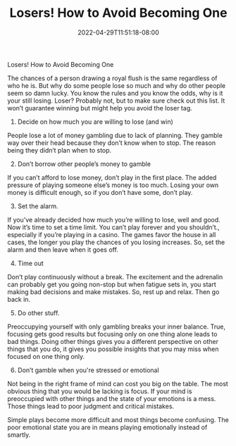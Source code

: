 ﻿---
title: "Losers! How to Avoid Becoming One"
date: 2022-04-29T11:51:18-08:00
description: "Gambling Tips for Web Success"
featured_image: "/images/Gambling.jpg"
tags: ["Gambling"]
---

Losers! How to Avoid Becoming One

The chances of a person drawing a royal flush is the same regardless of who he is. But why do some people lose so much and why do other people seem so damn lucky. You know the rules and you know the odds, why is it your still losing. Loser?  Probably not, but to make sure check out this list. It won’t guarantee winning but might help you avoid the loser tag.

1. Decide on how much you are willing to lose (and win)

People lose a lot of money gambling due to lack of planning. They gamble way over their head because they don’t know when to stop. The reason being they didn’t plan when to stop. 

2. Don’t borrow other people’s money to gamble

If you can’t afford to lose money, don’t play in the first place. The added pressure of playing someone else’s money is too much. Losing your own money is difficult enough, so if you don’t have some, don’t play.

3. Set the alarm.

If you’ve already decided how much you’re willing to lose, well and good. Now it’s time to set a time limit. You can’t play forever and you shouldn’t., especially if you’re playing in a casino. The games favor the house in all cases, the longer you play the chances of you losing increases. So, set the alarm and then leave when it goes off.

4. Time out

Don’t play continuously without a break. The excitement and the adrenalin can probably get you going non-stop but when fatigue sets in, you start making bad decisions and make mistakes. So, rest up and relax. Then go back in.

5. Do other stuff.

Preoccupying yourself with only gambling breaks your inner balance. True, focusing gets good results but focusing only on one thing alone leads to bad things. Doing other things gives you a different perspective on other things that you do, it gives you possible insights that you may miss when focused on one thing only.

6. Don’t gamble when you're stressed or emotional

Not being in the right frame of mind can cost you big on the table. The most obvious thing that you would be lacking is focus. If your mind is preoccupied with other things and the state of your emotions is a mess. Those things lead to poor judgment and critical mistakes. 

Simple plays become more difficult and most things become confusing. The poor emotional state you are in means playing emotionally instead of smartly. 

